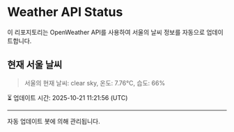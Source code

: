 
# Weather API Status

이 리포지토리는 OpenWeather API를 사용하여 서울의 날씨 정보를 자동으로 업데이트합니다.

## 현재 서울 날씨
> 서울의 현재 날씨: clear sky, 온도: 7.76°C, 습도: 66%

⏳ 업데이트 시간: 2025-10-21 11:21:56 (UTC)

---
자동 업데이트 봇에 의해 관리됩니다.
